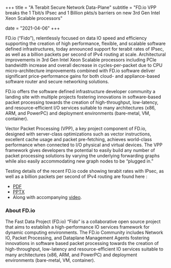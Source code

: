 +++
title = "A Terabit Secure Network Data-Plane"
subtitle = "FD.io VPP breaks the 1 Tbit/s IPsec and 1 Billion pkts/s barriers on new 3rd Gen Intel Xeon Scalable processors"

date = "2021-04-06"
+++

FD.io (“Fido”), relentlessly focused on data IO speed and efficiency supporting the creation of high performance, 
flexible, and scalable software defined infrastructures, today announced support for terabit rates of IPsec, as well
as a billion packets per second of IPv4 routing at scale.  Architectural improvements in 3rd Gen
Intel Xeon Scalable processors including PCIe bandwidth increase and overall decrease in cycles-per-packet due to 
CPU micro-architecture improvements combined with FD.io software deliver significant price-performance gains for both cloud- and
appliance-based software router and secure networking solutions.

FD.io offers the software defined infrastructure developer community a landing site with multiple projects fostering 
innovations in software-based packet processing towards the creation of high-throughput, low-latency, and
resource-efficient I/O services suitable to many architectures (x86, ARM, and PowerPC) and deployment environments
(bare-metal, VM, container).

Vector Packet Processing (VPP), a key project component of FD.io, designed with server-class optimizations such as
vector instructions, excellent cache usage and packet pre-fetching, achieves world-class performance when connected
to I/O physical and virtual devices. The VPP framework gives developers the potential to easily build any number of packet processing solutions by varying the underlying forwarding graphs while also easily accommodating new graph nodes to be “plugged in.”

Testing details of the recent FD.io code showing terabit rates with IPsec, as well as a
billion packets per second of IPv4 routing are found here :

- [PDF](/presentations/Fdio-Icelake-Demo-v11i.pdf) 
- [PPTX](/presentations/Fdio-Icelake-Demo-v11i.pptx) 
- Along with accompanying [video](https://www.youtube.com/watch?v=ipQQmjzE_g0).

### About FD.io
The Fast Data Project (FD.io) “Fido” is a collaborative open source project that aims to establish a high-performance IO services framework for dynamic computing environments. The FD.io Community includes Network IO, Packet Processing, and Dataplane Management Agents fostering innovations in software based packet processing towards the creation of high-throughput, low-latency and resource-eﬃcient IO services suitable to many architectures (x86, ARM, and PowerPC) and deployment environments (bare-metal, VM, container).




